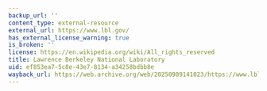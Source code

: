 ```yaml
---
backup_url: ''
content_type: external-resource
external_url: https://www.lbl.gov/
has_external_license_warning: true
is_broken: ''
license: https://en.wikipedia.org/wiki/All_rights_reserved
title: Lawrence Berkeley National Laboratory
uid: ef853ea7-5c8e-43e7-8134-a34258bdbb8e
wayback_url: https://web.archive.org/web/20250909141023/https://www.lbl.gov/
---
```

